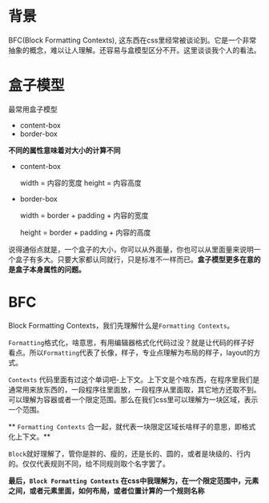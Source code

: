 # 背景
BFC(Block Formatting Contexts), 这东西在css里经常被谈论到。它是一个非常抽象的概念，难以让人理解。还容易与盒模型区分不开。这里谈谈我个人的看法。

# 盒子模型

最常用盒子模型
* content-box
* border-box

**不同的属性意味着对大小的计算不同**

* content-box

    width = 内容的宽度
    height = 内容高度

* border-box
    
    width = border + padding + 内容的宽度
    
    height = border + padding + 内容的高度

说得通俗点就是，一个盒子的大小，你可以从外面量，你也可以从里面量来说明一个盒子有多大。只要大家都认同就行，只是标准不一样而已。**盒子模型更多在意的是盒子本身属性的问题。**

# BFC
Block Formatting Contexts，我们先理解什么是`Formatting Contexts`。

`Formatting`格式化，啥意思，有用编辑器格式化代码过没？就是让代码的样子好看点。所以`Formatting`代表了长像，样子，专业点理解为布局的样子，layout的方式。

`Contexts` 代码里面有过这个单词吧-上下文。上下文是个啥东西，在程序里我们是通常用来放东西的，一段程序往里面放，一段程序从里面取，其它地方还取不到。可以理解为容器或者一个限定范围。那么在我们css里可以理解为一块区域，表示一个范围。

**
`Formatting Contexts` 合一起，就代表一块限定区域长啥样子的意思，即格式化上下文。**

`Block`就好理解了，管你是胖的、瘦的，还是长的、圆的，或者是块级的、行内的。仅仅代表规则不同，给不同规则取个名字罢了。

**最后，`Block Formatting Contexts` 在css中我理解为，在一个限定范围中，元素之间，或者元素里面，如何布局，或者位置计算的一个规则名称**
